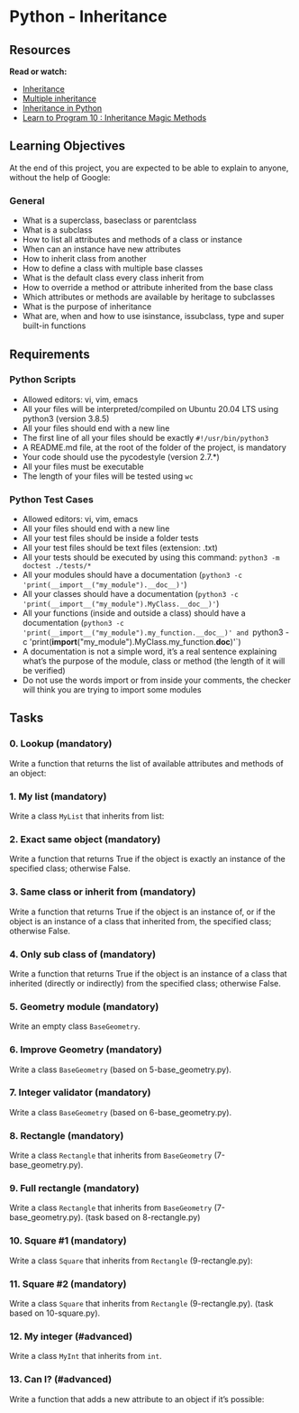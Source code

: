 # Python - Inheritance

## Resources
**Read or watch:**
- [Inheritance](https://docs.python.org/3/tutorial/classes.html#inheritance)
- [Multiple inheritance](https://www.python-course.eu/python3_multiple_inheritance.php)
- [Inheritance in Python](https://realpython.com/inheritance-composition-python/)
- [Learn to Program 10 : Inheritance Magic Methods](https://www.youtube.com/watch?v=3ohzBxoFHAY)

## Learning Objectives
At the end of this project, you are expected to be able to explain to anyone, without the help of Google:

### General
- What is a superclass, baseclass or parentclass
- What is a subclass
- How to list all attributes and methods of a class or instance
- When can an instance have new attributes
- How to inherit class from another
- How to define a class with multiple base classes
- What is the default class every class inherit from
- How to override a method or attribute inherited from the base class
- Which attributes or methods are available by heritage to subclasses
- What is the purpose of inheritance
- What are, when and how to use isinstance, issubclass, type and super built-in functions

## Requirements
### Python Scripts
- Allowed editors: vi, vim, emacs
- All your files will be interpreted/compiled on Ubuntu 20.04 LTS using python3 (version 3.8.5)
- All your files should end with a new line
- The first line of all your files should be exactly `#!/usr/bin/python3`
- A README.md file, at the root of the folder of the project, is mandatory
- Your code should use the pycodestyle (version 2.7.*)
- All your files must be executable
- The length of your files will be tested using `wc`

### Python Test Cases
- Allowed editors: vi, vim, emacs
- All your files should end with a new line
- All your test files should be inside a folder tests
- All your test files should be text files (extension: .txt)
- All your tests should be executed by using this command: `python3 -m doctest ./tests/*`
- All your modules should have a documentation (`python3 -c 'print(__import__("my_module").__doc__)'`)
- All your classes should have a documentation (`python3 -c 'print(__import__("my_module").MyClass.__doc__)'`)
- All your functions (inside and outside a class) should have a documentation (`python3 -c 'print(__import__("my_module").my_function.__doc__)' and `python3 -c 'print(__import__("my_module").MyClass.my_function.__doc__)'`)
- A documentation is not a simple word, it’s a real sentence explaining what’s the purpose of the module, class or method (the length of it will be verified)
- Do not use the words import or from inside your comments, the checker will think you are trying to import some modules

## Tasks
### 0. Lookup (mandatory)
Write a function that returns the list of available attributes and methods of an object:

### 1. My list (mandatory)
Write a class `MyList` that inherits from list:

### 2. Exact same object (mandatory)
Write a function that returns True if the object is exactly an instance of the specified class; otherwise False.

### 3. Same class or inherit from (mandatory)
Write a function that returns True if the object is an instance of, or if the object is an instance of a class that inherited from, the specified class; otherwise False.

### 4. Only sub class of (mandatory)
Write a function that returns True if the object is an instance of a class that inherited (directly or indirectly) from the specified class; otherwise False.

### 5. Geometry module (mandatory)
Write an empty class `BaseGeometry`.

### 6. Improve Geometry (mandatory)
Write a class `BaseGeometry` (based on 5-base_geometry.py).

### 7. Integer validator (mandatory)
Write a class `BaseGeometry` (based on 6-base_geometry.py).

### 8. Rectangle (mandatory)
Write a class `Rectangle` that inherits from `BaseGeometry` (7-base_geometry.py).

### 9. Full rectangle (mandatory)
Write a class `Rectangle` that inherits from `BaseGeometry` (7-base_geometry.py). (task based on 8-rectangle.py)

### 10. Square #1 (mandatory)
Write a class `Square` that inherits from `Rectangle` (9-rectangle.py):

### 11. Square #2 (mandatory)
Write a class `Square` that inherits from `Rectangle` (9-rectangle.py). (task based on 10-square.py).

### 12. My integer (#advanced)
Write a class `MyInt` that inherits from `int`.

### 13. Can I? (#advanced)
Write a function that adds a new attribute to an object if it’s possible: